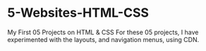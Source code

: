 # 5-Websites-HTML-CSS
My First 05 Projects on HTML &amp; CSS
For these 05 projects, I have experimented with the layouts, and navigation menus, using CDN.
